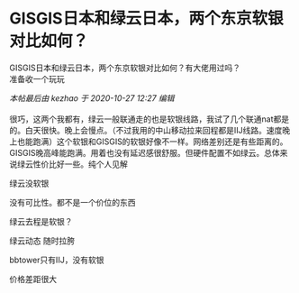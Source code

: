 # GISGIS日本和绿云日本，两个东京软银对比如何？


GISGIS日本和绿云日本，两个东京软银对比如何？有大佬用过吗？&nbsp;&nbsp;<br />
准备收一个玩玩

<i class="pstatus"> 本帖最后由 kezhao 于 2020-10-27 12:27 编辑 </i><br />
<br />
很巧，这两个我都有，绿云一般联通走的也是软银线路，我试了几个联通nat都是的。白天很快。晚上会慢点。（不过我用的中山移动拉来回程都是IIJ线路。速度晚上也能跑满）这个软银和GISGIS的软银好像不一样。网络差别还是有些距离的。GISGIS晚高峰能跑满。用着也没有延迟感很舒服。但硬件配置不如绿云。总体来说绿云性价比好一些。纯个人见解

绿云没软银

没有可比性。都不是一个价位的东西

绿云去程是软银？

绿云动态 随时拉胯

bbtower只有IIJ，没有软银

价格差距很大

